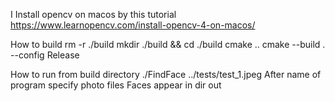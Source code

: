 I Install opencv on macos by this tutorial
https://www.learnopencv.com/install-opencv-4-on-macos/

How to build
rm -r ./build
mkdir ./build && cd ./build
cmake ..
cmake --build . --config Release

How to run from build directory
./FindFace ../tests/test_1.jpeg
After name of program specify photo files
Faces appear in dir out
